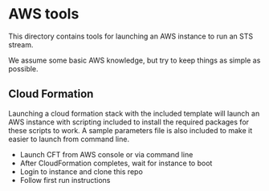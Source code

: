 # AWS tools

This directory contains tools for launching an AWS instance to run an STS stream.

We assume some basic AWS knowledge, but try to keep things as simple as possible.

## Cloud Formation

Launching a cloud formation stack with the included template will launch an AWS instance with 
scripting included to install the required packages for these scripts to work.   A sample parameters
file is also included to make it easier to launch from command line.

* Launch CFT from AWS console or via command line
* After CloudFormation completes, wait for instance to boot
* Login to instance and clone this repo
* Follow first run instructions

